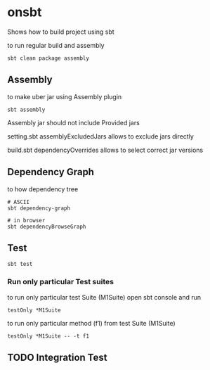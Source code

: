 # onsbt

Shows how to build project using sbt

to run regular build and assembly
```
sbt clean package assembly
```

## Assembly

to make uber jar using Assembly plugin
```
sbt assembly
```
Assembly jar should not include Provided jars

setting.sbt assemblyExcludedJars allows to exclude jars directly

build.sbt dependencyOverrides allows to select correct jar versions

## Dependency Graph

to how dependency tree
```
# ASCII
sbt dependency-graph

# in browser
sbt dependencyBrowseGraph
```

## Test

```
sbt test
```

### Run only particular Test suites
to run only particular test Suite (M1Suite) open sbt console and run
````
testOnly *M1Suite
````

to run only particular method (f1) from test Suite (M1Suite)
```
testOnly *M1Suite -- -t f1
```

## TODO Integration Test
